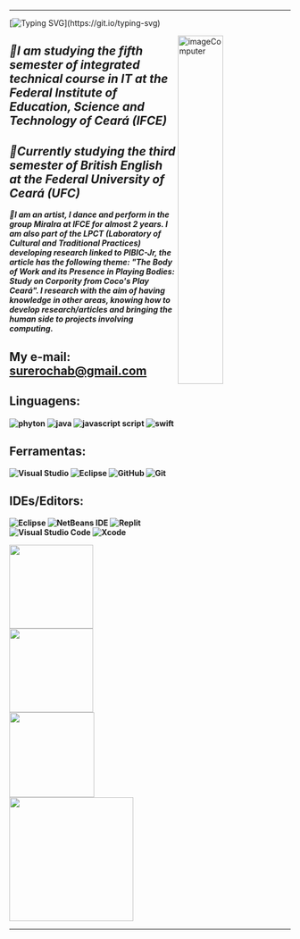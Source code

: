 -------------
[![Typing SVG](https://readme-typing-svg.herokuapp.com/?color=F7F7F7&size=35&center=true&vCenter=true&width=1000&lines=Hii+my+name+is+Sure+Rocha!+🌟;Welcome+to+my+profile+💙;)](https://git.io/typing-svg)

<img width=40% align="right" alt="imageComputer" height="=30" width="40" src="https://github.com/surerocha/surerocha/assets/126790749/7c56aa8f-f904-444e-8197-038b196fdf8c"/>

## <b> ___🔹I am studying the fifth semester of integrated technical course in IT at the Federal Institute of Education, Science and Technology of Ceará (IFCE)___ </b>
## <b>___🔹Currently studying the third semester of British English at the Federal University of Ceará (UFC)___</b> 
<b>___🔹I am an artist, I dance and perform in the group MiraIra at IFCE for almost 2 years. I am also part of the LPCT (Laboratory of Cultural and Traditional Practices) developing research linked to PIBIC-Jr, the article has the following theme: "The Body of Work and its Presence in Playing Bodies: Study on Corpority from Coco's Play Ceará". I research with the aim of having knowledge in other areas, knowing how to develop research/articles and bringing the human side to projects involving computing.___</b>

## My e-mail: **surerochab@gmail.com**


## <b> Linguagens: 
<img align= "center" alt= "phyton" src= "https://img.shields.io/badge/Python-14354C?style=for-the-badge&logo=python&logoColor=white" /> 
<img align= "center" alt= "java" src= "https://img.shields.io/badge/Java-ED8B00?style=for-the-badge&logo=openjdk&logoColor=white" />
<img align= "center" alt= "javascript script" src= "https://img.shields.io/badge/JavaScript-323330?style=for-the-badge&logo=javascript&logoColor=F7DF1E"/>
<img align= "center" alt= "swift" src= "https://img.shields.io/badge/swift-F54A2A?style=for-the-badge&logo=swift&logoColor=white" /> 
</b>


 ## <b> Ferramentas:
![ Visual Studio ](https://img.shields.io/badge/Visual_Studio_Code-0078D4?style=for-the-badge&logo=visual%20studio%20code&logoColor=white) 
![ Eclipse ](https://img.shields.io/badge/Eclipse-2C2255?style=for-the-badge&logo=eclipse&logoColor=white)
![ GitHub ](https://img.shields.io/badge/-GitHub-0D1117?style=for-the-badge&logo=github&labelColor=0D1117)
![ Git ](https://img.shields.io/badge/GIT-E44C30?style=for-the-badge&logo=git&logoColor=white) 
</b>


## <b> IDEs/Editors:
![Eclipse](https://img.shields.io/badge/Eclipse-FE7A16.svg?style=for-the-badge&logo=Eclipse&logoColor=white)
![NetBeans IDE](https://img.shields.io/badge/NetBeansIDE-1B6AC6.svg?style=for-the-badge&logo=apache-netbeans-ide&logoColor=white)
![Replit](https://img.shields.io/badge/Replit-DD1200?style=for-the-badge&logo=Replit&logoColor=white)
![Visual Studio Code](https://img.shields.io/badge/Visual%20Studio%20Code-0078d7.svg?style=for-the-badge&logo=visual-studio-code&logoColor=white)
![Xcode](https://img.shields.io/badge/Xcode-007ACC?style=for-the-badge&logo=Xcode&logoColor=white)
</b>



<img height="150cm" align="left" src="http://github-profile-summary-cards.vercel.app/api/cards/repos-per-language?username=surerocha&theme=algolia" />
<img height="150cm" align="left" src="http://github-profile-summary-cards.vercel.app/api/cards/productive-time?username=surerocha&theme=algolia&utcOffset=8" />
<img height= "152cm" align="left" src="http://github-profile-summary-cards.vercel.app/api/cards/profile-details?username=surerocha&theme=algolia" />
<img height="222cm" align="center" src="https://github-readme-stats.vercel.app/api?username=surerocha&theme=algolia&show_icons=true" />

----------------
